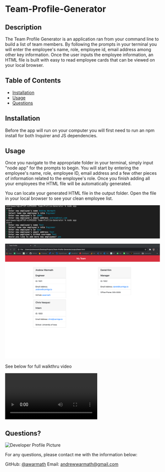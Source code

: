 # Team-Profile-Generator

## Description 

The Team Profile Generator is an application ran from your command line to build a list of team members. By following the prompts in your terminal you will enter the employee's name, role, employee id, email address among other key information. Once the user inputs the employee information, an HTML file is built with easy to read employee cards that can be viewed on your local browser. 


## Table of Contents

* [Installation](#installation)
* [Usage](#usage)
* [Questions](#questions)



## Installation

Before the app will run on your computer you will first need to run an npm install for both Inquirer and JS dependencies. 


## Usage 

Once you navigate to the appropriate folder in your terminal, simply input "node app" for the prompts to begin. You will start by entering the employee's name, role, employee ID, email address and a few other pieces of information related to the employee's role. Once you finish adding all your employees the HTML file will be automatically generated. 

You can locate your generated HTML file in the output folder. Open the file in your local browser to see your clean employee list. 

![alt text](assets/Terminal.png)

![alt text](assets/HTML.png)

See below for full walkthru video

![Walkthru Video](assets/TeamProfileGenerator-Walkthru.mp4)

## Questions?
  
![Developer Profile Picture](https://avatars3.githubusercontent.com/u/70709676?v=4) 
  
For any questions, please contact me with the information below:
 
GitHub: [@awarmath](https://api.github.com/users/awarmath)
Email: andrewwarmath@gmail.com